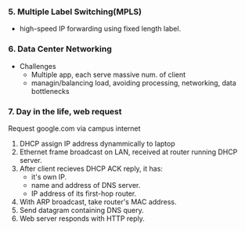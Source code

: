 ### 5. Multiple Label Switching(MPLS)

-   high-speed IP forwarding using fixed length label.

### 6. Data Center Networking

-   Challenges
    -   Multiple app, each serve massive num. of client
    -   managin/balancing load, avoiding processing, networking, data bottlenecks

### 7. Day in the life, web request

Request google.com via campus internet

1. DHCP assign IP address dynammically to laptop
2. Ethernet frame broadcast on LAN, received at router running DHCP server.
3. After client recieves DHCP ACK reply, it has:
    - it's own IP.
    - name and address of DNS server.
    - IP address of its first-hop router.
4. With ARP broadcast, take router's MAC address.
5. Send datagram containing DNS query.
6. Web server responds with HTTP reply.
